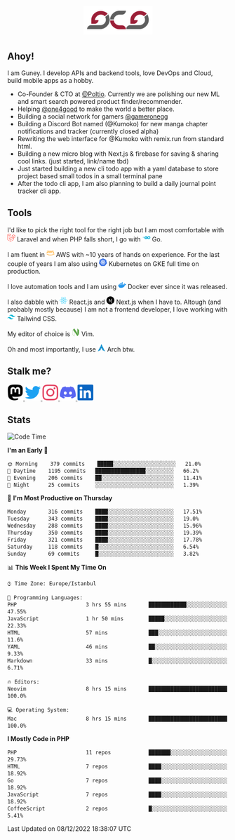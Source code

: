 <h1 align="center">
  <img src="https://raw.githubusercontent.com/gcg/gcg/master/gcg.png" alt="Guney Can Gokoglu" />
</h1>

## Ahoy!

I am Guney. I develop APIs and backend tools, love DevOps and Cloud, build mobile apps as a hobby.

-   Co-Founder & CTO at [@Poltio](https://www.poltio.com). Currently we are polishing our new ML and smart search powered product finder/recommender.
-   Helping [@one4good](https://one4good.com) to make the world a better place.
-   Building a social network for gamers [@gameronegg](https://g1.gg)
-   Building a Discord Bot named (@Kumoko) for new manga chapter notifications and tracker (currently closed alpha)
-   Rewriting the web interface for @Kumoko with remix.run from standard html.
-   Building a new micro blog with Next.js & firebase for saving & sharing cool links. (just started, link/name tbd)
-   Just started building a new cli todo app with a yaml database to store project based small todos in a small terminal pane
-   After the todo cli app, I am also planning to build a daily journal point tracker cli app.

## Tools

I'd like to pick the right tool for the right job but I am most comfortable with <img src="https://raw.githubusercontent.com/gcg/gcg/master/assets/laravel.svg" alt="Laravel PHP" width="18" height="18" /> Laravel and when PHP falls short, I go with <img src="https://raw.githubusercontent.com/gcg/gcg/master/assets/go.svg" alt="Go" width="18" height="18" /> Go.

I am fluent in <img src="https://raw.githubusercontent.com/gcg/gcg/master/assets/amazonaws.svg" alt="AWS" width="18" height="18" /> AWS with ~10 years of hands on experience. For the last couple of years I am also using <img src="https://raw.githubusercontent.com/gcg/gcg/master/assets/kubernetes.svg" alt="GKE" height="18" width="18" /> Kubernetes on GKE full time on production.

I love automation tools and I am using <img src="https://raw.githubusercontent.com/gcg/gcg/master/assets/docker.svg" alt="Docker" width="18" height="18" /> Docker ever since it was released.

I also dabble with <img src="https://raw.githubusercontent.com/gcg/gcg/master/assets/react.svg" alt="React.js" width="18" height="18" /> React.js and <img src="https://raw.githubusercontent.com/gcg/gcg/master/assets/nextdotjs.svg" alt="Next.js" width="18" height="18" /> Next.js when I have to.
Altough (and probably mostly because) I am not a frontend developer, I love working with <img src="https://raw.githubusercontent.com/gcg/gcg/master/assets/tailwindcss.svg" alt="Tailwind CSS" width="18" height="18" /> Tailwind CSS.

My editor of choice is <img src="https://raw.githubusercontent.com/gcg/gcg/master/assets/neovim.svg" alt="NeoVim" width="18" height="18" /> Vim.

Oh and most importantly, I use <img src="https://raw.githubusercontent.com/gcg/gcg/master/assets/archlinux.svg" alt="Arch Linux" width="18" height="18" /> Arch btw.

## Stalk me?

<a href="https://vivy.dev/@gcg" rel="nofollow me" target="_blank" >
    <img src="https://raw.githubusercontent.com/gcg/gcg/master/assets/mastodon.svg" width="36" height="36" alt="@gcg" />
</a>

<a href="https://twitter.com/gcg" target="_blank" >
    <img src="https://raw.githubusercontent.com/gcg/gcg/master/assets/twitter.svg" width="36" height="36" alt="@gcg" />
</a>

<a href="https://instagram.com/gcg" target="_blank">
    <img src="https://raw.githubusercontent.com/gcg/gcg/master/assets/instagram.svg" alt="@gcg" width="36" height="36" />
</a>

<a href="https://discord.gg/SMcJHkX4r7" target="_blank">
    <img src="https://raw.githubusercontent.com/gcg/gcg/master/assets/discord.svg" alt="gcg#3057" width="36" height="36" />
</a>

<a href="https://www.linkedin.com/in/guneycan/" target="_blank">
    <img src="https://raw.githubusercontent.com/gcg/gcg/master/assets/linkedin.svg" alt="LinkedIn" width="36" height="36" />
</a>

## Stats

<!--START_SECTION:waka-->
![Code Time](http://img.shields.io/badge/Code%20Time-1%2C439%20hrs%2027%20mins-blue)

**I'm an Early 🐤** 

```text
🌞 Morning    379 commits    █████░░░░░░░░░░░░░░░░░░░░   21.0% 
🌆 Daytime    1195 commits   ████████████████░░░░░░░░░   66.2% 
🌃 Evening    206 commits    ██░░░░░░░░░░░░░░░░░░░░░░░   11.41% 
🌙 Night      25 commits     ░░░░░░░░░░░░░░░░░░░░░░░░░   1.39%

```
📅 **I'm Most Productive on Thursday** 

```text
Monday       316 commits    ████░░░░░░░░░░░░░░░░░░░░░   17.51% 
Tuesday      343 commits    ████░░░░░░░░░░░░░░░░░░░░░   19.0% 
Wednesday    288 commits    ████░░░░░░░░░░░░░░░░░░░░░   15.96% 
Thursday     350 commits    ████░░░░░░░░░░░░░░░░░░░░░   19.39% 
Friday       321 commits    ████░░░░░░░░░░░░░░░░░░░░░   17.78% 
Saturday     118 commits    █░░░░░░░░░░░░░░░░░░░░░░░░   6.54% 
Sunday       69 commits     █░░░░░░░░░░░░░░░░░░░░░░░░   3.82%

```


📊 **This Week I Spent My Time On** 

```text
⌚︎ Time Zone: Europe/Istanbul

💬 Programming Languages: 
PHP                      3 hrs 55 mins       ████████████░░░░░░░░░░░░░   47.55% 
JavaScript               1 hr 50 mins        █████░░░░░░░░░░░░░░░░░░░░   22.33% 
HTML                     57 mins             ███░░░░░░░░░░░░░░░░░░░░░░   11.6% 
YAML                     46 mins             ██░░░░░░░░░░░░░░░░░░░░░░░   9.33% 
Markdown                 33 mins             █░░░░░░░░░░░░░░░░░░░░░░░░   6.71%

🔥 Editors: 
Neovim                   8 hrs 15 mins       █████████████████████████   100.0%

💻 Operating System: 
Mac                      8 hrs 15 mins       █████████████████████████   100.0%

```

**I Mostly Code in PHP** 

```text
PHP                      11 repos            ███████░░░░░░░░░░░░░░░░░░   29.73% 
HTML                     7 repos             ████░░░░░░░░░░░░░░░░░░░░░   18.92% 
Go                       7 repos             ████░░░░░░░░░░░░░░░░░░░░░   18.92% 
JavaScript               7 repos             ████░░░░░░░░░░░░░░░░░░░░░   18.92% 
CoffeeScript             2 repos             █░░░░░░░░░░░░░░░░░░░░░░░░   5.41%

```



 Last Updated on 08/12/2022 18:38:07 UTC
<!--END_SECTION:waka-->
